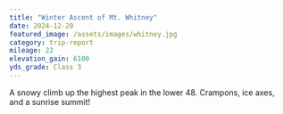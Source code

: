 ```yaml
---
title: "Winter Ascent of Mt. Whitney"
date: 2024-12-20
featured_image: /assets/images/whitney.jpg
category: trip-report
mileage: 22
elevation_gain: 6100
yds_grade: Class 3
---
```


A snowy climb up the highest peak in the lower 48. Crampons, ice axes, and a sunrise summit! 